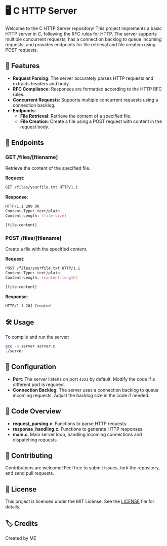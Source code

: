 # 🖥️ C HTTP Server

Welcome to the C HTTP Server repository! This project implements a basic HTTP server in C, following the RFC rules for HTTP. The server supports multiple concurrent requests, has a connection backlog to queue incoming requests, and provides endpoints for file retrieval and file creation using POST requests.

## 🚀 Features

- **Request Parsing**: The server accurately parses HTTP requests and extracts headers and body.
- **RFC Compliance**: Responses are formatted according to the HTTP RFC rules.
- **Concurrent Requests**: Supports multiple concurrent requests using a connection backlog.
- **Endpoints**:
  - **File Retrieval**: Retrieve the content of a specified file.
  - **File Creation**: Create a file using a POST request with content in the request body.

## 📁 Endpoints

### GET /files/[filename]

Retrieve the content of the specified file.

**Request**:
```sh
GET /files/yourfile.txt HTTP/1.1
```

**Response**:
```sh
HTTP/1.1 200 OK
Content-Type: text/plain
Content-Length: [file-size]

[file-content]
```

### POST /files/[filename]

Create a file with the specified content.

**Request**:
```sh
POST /files/yourfile.txt HTTP/1.1
Content-Type: text/plain
Content-Length: [content-length]

[file-content]
```

**Response**:
```sh
HTTP/1.1 201 Created
```

## 🛠️ Usage

To compile and run the server:

```sh
gcc -o server server.c
./server
```

## 🔧 Configuration

- **Port**: The server listens on port `4221` by default. Modify the code if a different port is required.
- **Connection Backlog**: The server uses a connection backlog to queue incoming requests. Adjust the backlog size in the code if needed.

## 📜 Code Overview

- **request_parsing.c**: Functions to parse HTTP requests.
- **response_handling.c**: Functions to generate HTTP responses.
- **main.c**: Main server loop, handling incoming connections and dispatching requests.

## 🤝 Contributing

Contributions are welcome! Feel free to submit issues, fork the repository, and send pull requests.

## 📄 License

This project is licensed under the MIT License. See the [LICENSE](LICENSE) file for details.

## 🏷️ Credits

Created by ME